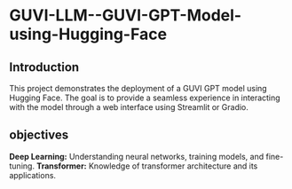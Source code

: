 # GUVI-LLM--GUVI-GPT-Model-using-Hugging-Face

## Introduction
This project demonstrates the deployment of a GUVI GPT model using Hugging Face. The goal is to provide a seamless experience in interacting with the model through a web interface using Streamlit or Gradio.

## objectives

**Deep Learning:** Understanding neural networks, training models, and fine-tuning.
**Transformer:**  Knowledge of transformer architecture and its applications.
